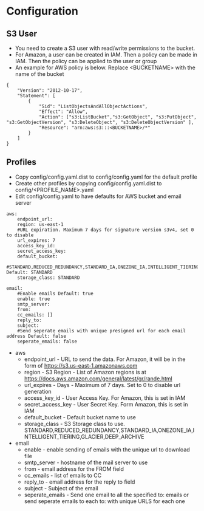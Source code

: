 # Configuration

## S3 User
- You need to create a S3 user with read/write permissions to the bucket.
- For Amazon, a user can be created in IAM.  Then a policy can be made in IAM.  Then the policy can be applied to the user or group
- An example for AWS policy is below.  Replace \<BUCKETNAME\> with the name of the bucket
```
{
    "Version": "2012-10-17",
    "Statement": [
        {
            "Sid": "ListObjectsAndAllObjectActions",
            "Effect": "Allow",
            "Action": ["s3:ListBucket","s3:GetObject", "s3:PutObject", "s3:GetObjectVersion", "s3:DeleteObject", "s3:DeleteObjectVersion" ],
            "Resource": "arn:aws:s3:::<BUCKETNAME>/*"
        }
    ]
}
```

## Profiles
- Copy config/config.yaml.dist to config/config.yaml for the default profile
- Create other profiles by copying config/config.yaml.dist to config/<PROFILE_NAME>.yaml
- Edit config/config.yaml to have defaults for AWS bucket and email server
```
aws:
    endpoint_url:
    region: us-east-1
    #URL expiration. Maximum 7 days for signature version s3v4, set 0 to disable
    url_expires: 7
    access_key_id:
    secret_access_key:
    default_bucket:
    #STANDARD,REDUCED_REDUNDANCY,STANDARD_IA,ONEZONE_IA,INTELLIGENT_TIERING,GLACIER,DEEP_ARCHIVE Default: STANDARD
    storage_class: STANDARD

email:
    #Enable emails Default: true
    enable: true
    smtp_server:
    from:
    cc_emails: []
    reply_to:
    subject:
    #Send seperate emails with unique presigned url for each email address Default: false
    seperate_emails: false
```
* aws
   * endpoint_url - URL to send the data.  For Amazon, it will be in the form of https://s3.us-east-1.amazonaws.com
   * region - S3 Region - List of Amazon regions is at https://docs.aws.amazon.com/general/latest/gr/rande.html
   * url_expires - Days - Maximum of 7 days.  Set to 0 to disable url generation
   * access_key_id - User Access Key.  For Amazon, this is set in IAM
   * secret_access_key - User Secret Key.  Form Amazon, this is set in IAM 
   * default_bucket - Default bucket name to use
   * storage_class - S3 Storage class to use.  STANDARD,REDUCED_REDUNDANCY,STANDARD_IA,ONEZONE_IA,INTELLIGENT_TIERING,GLACIER,DEEP_ARCHIVE
* email
   * enable - enable sending of emails with the unique url to download file
   * smtp_server - hostname of the mail server to use
   * from - email address for the FROM field
   * cc_emails - list of emails to CC
   * reply_to - email address for the reply to field
   * subject - Subject of the email
   * seperate_emails - Send one email to all the specified to: emails or send seperate emails to each to: with unique URLS for each one



